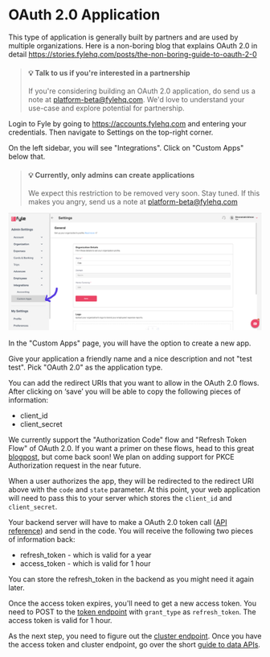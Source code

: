 
# OAuth 2.0 Application

This type of application is generally built by partners and are used by multiple organizations. Here is a non-boring blog that explains OAuth 2.0 in detail https://stories.fylehq.com/posts/the-non-boring-guide-to-oauth-2-0

> #### 💡 Talk to us if you're interested in a partnership
>
> If you're considering building an OAuth 2.0 application, do send us a note at platform-beta@fylehq.com. We'd love to understand your use-case and explore potential for partnership.



Login to Fyle by going to https://accounts.fylehq.com and entering your credentials. Then navigate to Settings on the top-right corner.

On the left sidebar, you will see "Integrations". Click on "Custom Apps" below that.

<!-- theme: warning -->

> #### 💡 Currently, only admins can create applications
>
>  We expect this restriction to be removed very soon. Stay tuned. If this makes you angry, send us a note at platform-beta@fylehq.com


<!--
focus: false
-->
![Create internal app 1](../../assets/images/concepts/application/internal-application1.png)

In the "Custom Apps" page, you will have the option to create a new app.

Give your application a friendly name and a nice description and not "test test". Pick "OAuth 2.0" as the application type.

You can add the redirect URIs that you want to allow in the OAuth 2.0 flows. After clicking on ‘save’ you will be able to copy the following pieces of information:

* client_id
* client_secret

We currently support the "Authorization Code" flow and "Refresh Token Flow" of OAuth 2.0. If you want a primer on these flows, head to this great [blogpost](https://darutk.medium.com/diagrams-and-movies-of-all-the-oauth-2-0-flows-194f3c3ade85), but come back soon! We plan on adding support for PKCE Authorization request in the near future.

When a user authorizes the app, they will be redirected to the redirect URI above with the `code` and `state` parameter. At this point, your web application will need to pass this to your server which stores the `client_id` and `client_secret`.

Your backend server will have to make a OAuth 2.0 token call ([API reference](https://docs.fylehq.com/docs/fyle-platform-docs/b3A6MTIyMzMxODU-o-auth-2-0-token)) and send in the code. You will receive the following two pieces of information back:

* refresh_token - which is valid for a year
* access_token - which is valid for 1 hour

You can store the refresh_token in the backend as you might need it again later.

Once the access token expires, you'll need to get a new access token. You need to POST to the [token endpoint](https://docs.fylehq.com/docs/fyle-platform-docs/b3A6MTIyMzMxODU-o-auth-2-0-token) with `grant_type` as `refresh_token`. The access token is valid for 1 hour.

As the next step, you need to figure out the [cluster endpoint](./cluster.md). Once you have the access token and cluster endpoint, go over the short [guide to data APIs](./guide-data-apis.md).

